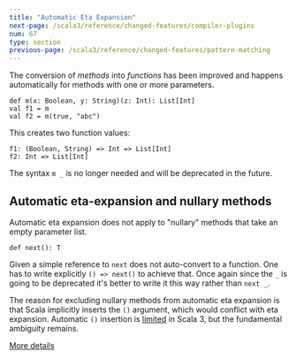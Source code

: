 ```yaml
---
title: "Automatic Eta Expansion"
next-page: /scala3/reference/changed-features/compiler-plugins
num: 67
type: section
previous-page: /scala3/reference/changed-features/pattern-matching
---
```


<!-- THIS FILE HAS BEEN GENERATED BY SCALADOC PREPROCESSOR.
    The whole process of generation the docs can be found under this README: https://github.com/lampepfl/dotty/blob/master/docs/README.md
    The source file can be found here https://github.com/lampepfl/dotty/edit/master/docs/docs/reference/changed-features/eta-expansion.md
    NOTE THAT ANY CHANGES TO THIS FILE WILL BE OVERRIDEN BY PREPROCESSOR.
-->

The conversion of _methods_ into _functions_ has been improved and happens automatically for methods with one or more parameters.

<div class="snippet" ><div class="buttons"></div><pre><code class="language-scala"><span id="0" class="" >def m(x: Boolean, y: String)(z: Int): List[Int]
</span><span id="1" class="" >val f1 = m
</span><span id="2" class="" >val f2 = m(true, &quot;abc&quot;)
</span></code></pre></div>

This creates two function values:

<div class="snippet" ><div class="buttons"></div><pre><code class="language-scala"><span id="0" class="" >f1: (Boolean, String) =&gt; Int =&gt; List[Int]
</span><span id="1" class="" >f2: Int =&gt; List[Int]
</span></code></pre></div>

The syntax `m _` is no longer needed and will be deprecated in the future.

## Automatic eta-expansion and nullary methods

Automatic eta expansion does not apply to "nullary" methods that take an empty parameter list.

<div class="snippet" ><div class="buttons"></div><pre><code class="language-scala"><span id="0" class="" >def next(): T
</span></code></pre></div>

Given a simple reference to `next` does not auto-convert to a function.
One has to write explicitly `() => next()` to achieve that.
Once again since the `_` is going to be deprecated it's better to write it this way
rather than `next _`.

The reason for excluding nullary methods from automatic eta expansion
is that Scala implicitly inserts the `()` argument, which would
conflict with eta expansion. Automatic `()` insertion is
[limited](../dropped-features/auto-apply.html) in Scala 3, but the fundamental ambiguity
remains.

[More details](eta-expansion-spec.html)
